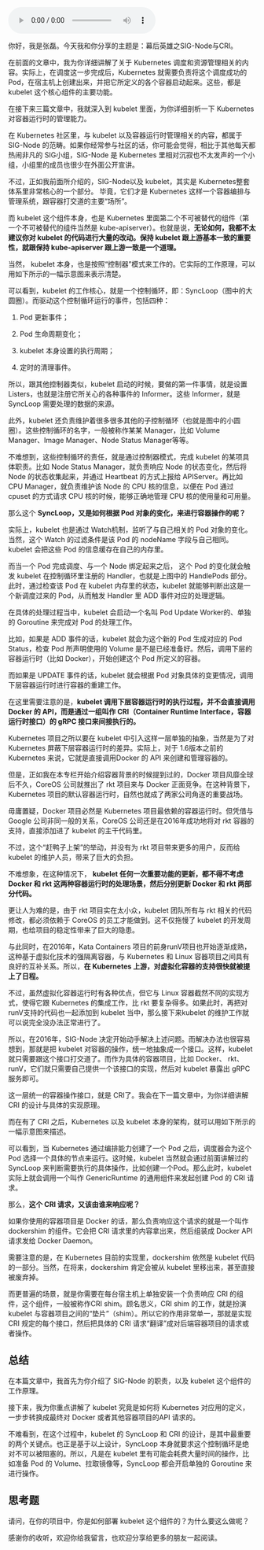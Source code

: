 <audio title="45 _ 幕后英雄：SIG-Node与CRI" src="https://static001.geekbang.org/resource/audio/dd/3a/dd28bbef572731c1cc9edaaae166d13a.mp3" controls="controls"></audio> 
<p>你好，我是张磊。今天我和你分享的主题是：幕后英雄之SIG-Node与CRI。</p><p>在前面的文章中，我为你详细讲解了关于 Kubernetes 调度和资源管理相关的内容。实际上，在调度这一步完成后，Kubernetes 就需要负责将这个调度成功的 Pod，在宿主机上创建出来，并把它所定义的各个容器启动起来。这些，都是 kubelet 这个核心组件的主要功能。</p><p>在接下来三篇文章中，我就深入到 kubelet 里面，为你详细剖析一下 Kubernetes 对容器运行时的管理能力。</p><p>在 Kubernetes 社区里，与 kubelet 以及容器运行时管理相关的内容，都属于 SIG-Node 的范畴。如果你经常参与社区的话，你可能会觉得，相比于其他每天都热闹非凡的 SIG小组，SIG-Node 是 Kubernetes 里相对沉寂也不太发声的一个小组，小组里的成员也很少在外面公开宣讲。</p><p>不过，正如我前面所介绍的，SIG-Node以及 kubelet，其实是 Kubernetes整套体系里非常核心的一个部分。 毕竟，它们才是 Kubernetes 这样一个容器编排与管理系统，跟容器打交道的主要“场所”。</p><p>而 kubelet 这个组件本身，也是 Kubernetes 里面第二个不可被替代的组件（第一个不可被替代的组件当然是 kube-apiserver）。也就是说，<strong>无论如何，我都不太建议你对 kubelet 的代码进行大量的改动。保持 kubelet 跟上游基本一致的重要性，就跟保持 kube-apiserver 跟上游一致是一个道理。</strong></p><!-- [[[read_end]]] --><p>当然， kubelet 本身，也是按照“控制器”模式来工作的。它实际的工作原理，可以用如下所示的一幅示意图来表示清楚。</p><p><img src="https://static001.geekbang.org/resource/image/91/03/914e097aed10b9ff39b509759f8b1d03.png" alt=""><br>
可以看到，kubelet 的工作核心，就是一个控制循环，即：SyncLoop（图中的大圆圈）。而驱动这个控制循环运行的事件，包括四种：</p><ol>
<li>
<p>Pod 更新事件；</p>
</li>
<li>
<p>Pod 生命周期变化；</p>
</li>
<li>
<p>kubelet 本身设置的执行周期；</p>
</li>
<li>
<p>定时的清理事件。</p>
</li>
</ol><p>所以，跟其他控制器类似，kubelet 启动的时候，要做的第一件事情，就是设置 Listers，也就是注册它所关心的各种事件的 Informer。这些 Informer，就是 SyncLoop 需要处理的数据的来源。</p><p>此外，kubelet 还负责维护着很多很多其他的子控制循环（也就是图中的小圆圈）。这些控制循环的名字，一般被称作某某 Manager，比如 Volume Manager、Image Manager、Node Status Manager等等。</p><p>不难想到，这些控制循环的责任，就是通过控制器模式，完成 kubelet 的某项具体职责。比如 Node Status Manager，就负责响应 Node 的状态变化，然后将 Node 的状态收集起来，并通过 Heartbeat 的方式上报给 APIServer。再比如 CPU Manager，就负责维护该 Node 的 CPU 核的信息，以便在 Pod 通过 cpuset 的方式请求 CPU 核的时候，能够正确地管理 CPU 核的使用量和可用量。</p><p>那么这个 <strong>SyncLoop，又是如何根据 Pod 对象的变化，来进行容器操作的呢？</strong></p><p>实际上，kubelet 也是通过 Watch机制，监听了与自己相关的 Pod 对象的变化。当然，这个 Watch 的过滤条件是该 Pod 的 nodeName 字段与自己相同。kubelet 会把这些 Pod 的信息缓存在自己的内存里。</p><p>而当一个 Pod 完成调度、与一个 Node 绑定起来之后， 这个 Pod 的变化就会触发 kubelet 在控制循环里注册的 Handler，也就是上图中的 HandlePods 部分。此时，通过检查该 Pod 在 kubelet 内存里的状态，kubelet 就能够判断出这是一个新调度过来的 Pod，从而触发 Handler 里 ADD 事件对应的处理逻辑。</p><p>在具体的处理过程当中，kubelet 会启动一个名叫 Pod Update Worker的、单独的 Goroutine 来完成对 Pod 的处理工作。</p><p>比如，如果是 ADD 事件的话，kubelet 就会为这个新的 Pod 生成对应的 Pod Status，检查 Pod 所声明使用的 Volume 是不是已经准备好。然后，调用下层的容器运行时（比如 Docker），开始创建这个 Pod 所定义的容器。</p><p>而如果是 UPDATE 事件的话，kubelet 就会根据 Pod 对象具体的变更情况，调用下层容器运行时进行容器的重建工作。</p><p>在这里需要注意的是，<strong>kubelet 调用下层容器运行时的执行过程，并不会直接调用 Docker 的 API，而是通过一组叫作 CRI（Container Runtime Interface，容器运行时接口）的 gRPC 接口来间接执行的。</strong></p><p>Kubernetes 项目之所以要在 kubelet 中引入这样一层单独的抽象，当然是为了对 Kubernetes 屏蔽下层容器运行时的差异。实际上，对于 1.6版本之前的 Kubernetes 来说，它就是直接调用Docker 的 API 来创建和管理容器的。</p><p>但是，正如我在本专栏开始介绍容器背景的时候提到过的，Docker 项目风靡全球后不久，CoreOS 公司就推出了 rkt 项目来与 Docker 正面竞争。在这种背景下，Kubernetes 项目的默认容器运行时，自然也就成了两家公司角逐的重要战场。</p><p>毋庸置疑，Docker 项目必然是 Kubernetes 项目最依赖的容器运行时。但凭借与 Google 公司非同一般的关系，CoreOS 公司还是在2016年成功地将对 rkt 容器的支持，直接添加进了 kubelet 的主干代码里。</p><p>不过，这个“赶鸭子上架”的举动，并没有为 rkt 项目带来更多的用户，反而给 kubelet 的维护人员，带来了巨大的负担。</p><p>不难想象，在这种情况下， <strong>kubelet 任何一次重要功能的更新，都不得不考虑Docker 和 rkt 这两种容器运行时的处理场景，然后分别更新 Docker 和 rkt 两部分代码。</strong></p><p>更让人为难的是，由于 rkt 项目实在太小众，kubelet 团队所有与 rkt 相关的代码修改，都必须依赖于 CoreOS 的员工才能做到。这不仅拖慢了 kubelet 的开发周期，也给项目的稳定性带来了巨大的隐患。</p><p>与此同时，在2016年，Kata Containers 项目的前身runV项目也开始逐渐成熟，这种基于虚拟化技术的强隔离容器，与 Kubernetes 和 Linux 容器项目之间具有良好的互补关系。所以，<strong>在 Kubernetes 上游，对虚拟化容器的支持很快就被提上了日程。</strong></p><p>不过，虽然虚拟化容器运行时有各种优点，但它与 Linux 容器截然不同的实现方式，使得它跟 Kubernetes 的集成工作，比 rkt 要复杂得多。如果此时，再把对runV支持的代码也一起添加到 kubelet 当中，那么接下来kubelet 的维护工作就可以说完全没办法正常进行了。</p><p>所以，在2016年，SIG-Node 决定开始动手解决上述问题。而解决办法也很容易想到，那就是把 kubelet 对容器的操作，统一地抽象成一个接口。这样，kubelet 就只需要跟这个接口打交道了。而作为具体的容器项目，比如 Docker、 rkt、runV，它们就只需要自己提供一个该接口的实现，然后对 kubelet 暴露出 gRPC 服务即可。</p><p>这一层统一的容器操作接口，就是 CRI了。我会在下一篇文章中，为你详细讲解 CRI 的设计与具体的实现原理。</p><p>而在有了 CRI 之后，Kubernetes 以及 kubelet 本身的架构，就可以用如下所示的一幅示意图来描述。</p><p><img src="https://static001.geekbang.org/resource/image/51/fe/5161bd6201942f7a1ed6d70d7d55acfe.png" alt=""><br>
可以看到，当 Kubernetes 通过编排能力创建了一个 Pod 之后，调度器会为这个 Pod 选择一个具体的节点来运行。这时候，kubelet 当然就会通过前面讲解过的 SyncLoop 来判断需要执行的具体操作，比如创建一个Pod。那么此时，kubelet 实际上就会调用一个叫作 GenericRuntime 的通用组件来发起创建 Pod 的 CRI 请求。</p><p>那么，<strong>这个 CRI 请求，又该由谁来响应呢？</strong></p><p>如果你使用的容器项目是 Docker 的话，那么负责响应这个请求的就是一个叫作 dockershim 的组件。它会把 CRI 请求里的内容拿出来，然后组装成 Docker API 请求发给 Docker Daemon。</p><p>需要注意的是，在 Kubernetes 目前的实现里，dockershim 依然是 kubelet 代码的一部分。当然，在将来，dockershim 肯定会被从 kubelet 里移出来，甚至直接被废弃掉。</p><p>而更普遍的场景，就是你需要在每台宿主机上单独安装一个负责响应 CRI 的组件，这个组件，一般被称作CRI shim。顾名思义，CRI shim 的工作，就是扮演 kubelet 与容器项目之间的“垫片”（shim）。所以它的作用非常单一，那就是实现 CRI 规定的每个接口，然后把具体的 CRI 请求“翻译”成对后端容器项目的请求或者操作。</p><h2>总结</h2><p>在本篇文章中，我首先为你介绍了 SIG-Node 的职责，以及 kubelet 这个组件的工作原理。</p><p>接下来，我为你重点讲解了 kubelet 究竟是如何将 Kubernetes 对应用的定义，一步步转换成最终对 Docker 或者其他容器项目的API 请求的。</p><p>不难看到，在这个过程中，kubelet 的 SyncLoop 和 CRI 的设计，是其中最重要的两个关键点。也正是基于以上设计，SyncLoop 本身就要求这个控制循环是绝对不可以被阻塞的。所以，凡是在 kubelet 里有可能会耗费大量时间的操作，比如准备 Pod 的 Volume、拉取镜像等，SyncLoop 都会开启单独的 Goroutine 来进行操作。</p><h2>思考题</h2><p>请问，在你的项目中，你是如何部署 kubelet 这个组件的？为什么要这么做呢？</p><p>感谢你的收听，欢迎你给我留言，也欢迎分享给更多的朋友一起阅读。</p><p></p>